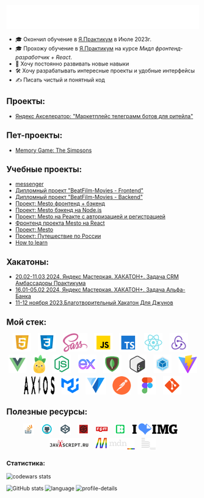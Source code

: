 <!-- <h1>Всем привет, меня зовут Дмитрий 👋</h1> -->
<style>
  .links {
    display: flex;
    justify-content: center;
    flex-direction: row;
    flex-wrap: wrap;
    gap: 5px;
  }
</style>

![Всем привет, меня зовут Дмитрий 👋](./src/images/Hello-i-am-Dmitry.svg)

- 🎓 Окончил обучение в [Я.Практикум](https://practicum.yandex.ru/) в Июле
  2023г.
- 🎓 Прохожу обучение в [Я.Практикум](https://practicum.yandex.ru/) на курсе _*Мидл фронтенд-разработчик + React*_.
- 🚀 Хочу постоянно развивать новые навыки
- 🛠️ Хочу разрабатывать интересные проекты и удобные интерфейсы
- ✍️ Писать чистый и понятный код

## Проекты:

- [Яндекс Акселератор: "Маркетплейс телеграмм ботов для ритейла"](https://github.com/TokmakDA/frontend-Marketplace-of-telegram-bots-for-retail)

## Пет-проекты:

- [Memory Game: The Simpsons](https://github.com/TokmakDA/my-games)

## Учебные проекты:

- [messenger](https://github.com/TokmakDA/middle.messenger.praktikum.yandex)
- [Дипломный проект "BeatFilm-Movies - Frontend"](https://github.com/TokmakDA/movies-explorer-frontend)
- [Дипломный проект "BeatFilm-Movies - Backend"](https://github.com/TokmakDA/movies-explorer-api)
- [Проект: Mesto фронтенд + бэкенд](https://github.com/TokmakDA/react-mesto-api-full-gha)
- [Проект: Mesto бэкенд на Node.js](https://github.com/TokmakDA/express-mesto-gha)
- [Проект: Mesto на Реакте с авторизацией и регистрацией](https://github.com/TokmakDA/react-mesto-auth)
- [Фронтенд проекта Mesto на React](https://github.com/TokmakDA/mesto-react)
- [Проект: Mesto](https://github.com/TokmakDA/mesto)
- [Проект: Путешествие по России](https://github.com/TokmakDA/russian-travel)
- [How to learn](https://github.com/TokmakDA/how-to-learn)

## Хакатоны:

- [20.02-11.03 2024, Яндекс Мастеркая. ХАКАТОН+. Задача CRM Амбассадоры Практикума](https://github.com/Tenth-Team/frontend)
- [16.01-05.02 2024, Яндекс Мастеркая. ХАКАТОН+. Задача Альфа-Банка](https://github.com/TokmakDA/web-dozen-frontend)
- [11-12 ноября 2023,Благотворительный Хакатон Для Джунов](https://github.com/TokmakDA/hackathon)

<h2>Мой стек:</h2>
<!-- Stack icons section -->
<div class="links">
  <!-- HTML -->
  <a href="https://www.w3.org/html/"><img src="./src/images/icons8-html-5-48.svg" height="48px" alt="HTML" title="HTML" /></a>
  &#8287;&#8287;
  <!-- CSS -->
  <a href="https://www.w3.org/Style/CSS/"><img src="./src/images/icons8-css3-48.svg" height="48px" alt="CSS" title="CSS" /></a>
  &#8287;&#8287;
  <!-- SCSS SASS -->
  <a href="https://sass-lang.com/"><img src="./src/images/logo-sass.svg" height="48px" height="48px" alt="SCSS SASS" title="SCSS SASS" /></a>
  &#8287;&#8287;
  <!-- JavaScript -->
  <a href="https://developer.mozilla.org/en-US/docs/Web/JavaScript"><img src="./src/images/icons8-javascript-48.svg" height="48px" alt="JavaScript" title="JavaScript" /></a>
  &#8287;&#8287;
  <!-- TypeScript -->
  <a href="https://www.typescriptlang.org/"><img src="./src/images/icons8-typescript-48.svg" height="48px" alt="JavaScript" title="JavaScript" /></a>
  &#8287;&#8287;
  <!-- React -->
  <a href="https://react.dev/"><img src="./src/images/icons8-react-native-48.svg" height="48px" alt="React" title="React" /></a>
  &#8287;&#8287;
  <!-- Redux -->
  <a href="https://redux.js.org/"><img src="./src/images/logo-redux.svg" height="48px" alt="Redux" title="Redux" /></a>
  &#8287;&#8287;
  <!-- Vue -->
  <a href="https://vuejs.org/"><img src="./src/images/icons8-vue-js.svg" height="48px" alt="Vue" title="Vue" /></a>
  &#8287;&#8287;
  <!-- Pinia -->
  <a href="https://pinia.vuejs.org/"><img src="./src/images/logo-pinia.svg" height="48px" alt="Pinia" title="Pinia" /></a>
  &#8287;&#8287;
  <!-- Node.js -->
  <a href="https://nodejs.org/en"><img src="./src/images/icons8-node-js-48.svg" height="48px" alt="Node.js" title="Node.js" /></a>
  &#8287;&#8287;
  <!-- Express js -->
  <a href="https://expressjs.com/"><img src="./src/images/icons8-express-js-48.svg" height="48px" alt="Express Js" title="Express Js" /></a>
  &#8287;&#8287;
  <!-- MongoDB -->
  <a href="https://www.mongodb.com/"><img src="./src/images/icons8-mongodb-48.svg" height="48px" alt="MongoDB" title="MongoDB" /></a>
  &#8287;&#8287;
  <!-- Bash -->
  <a href=""><img src="./src/images/icons8-bash-48.svg" height="48px" alt="Bash" title="Bash" /></a>
  &#8287;&#8287;
  <!-- Webpack -->
  <a href="https://webpack.js.org/"><img src="./src/images/icons8-webpack-48.svg" height="48px" alt="Webpack" title="Webpack" /></a>
  &#8287;&#8287;
  <!-- Vite -->
  <a href="https://vitejs.dev/"><img src="./src/images/vite.svg" height="48px" alt="Vite" title="Vite" /></a>
  &#8287;&#8287;
  <!-- Axios -->
  <a href="https://axios-http.com/"><img src="./src/images/axios.svg" height="48px" width="80px" alt="Axios" title="Axios" /></a>
  &#8287;&#8287;
  <!-- Mui -->
  <a href="https://mui.com/"><img src="./src/images/logo-mui.svg" height="48px" alt="Mui" title="Mui" /></a>
  &#8287;&#8287;
  <!-- Vuetyfy -->
  <a href="https://vuetifyjs.com/en/"><img src="./src/images/logo-vuetyfy.svg" height="48px" alt="Vuetyfy" title="Vuetyfy" /></a>
  &#8287;&#8287;
  <!-- Postman -->
  <a href="https://www.postman.com/"><img src="./src/images/postman-logo-icon-orange.svg" height="48px" alt="Postman" title="Postman" /></a>
  &#8287;&#8287;
  <!-- Figma -->
  <a href="https://www.figma.com/"><img src="./src/images/icons8-figma.svg" height="48px" alt="Figma" title="Figma" /></a>
  &#8287;&#8287;
  <!-- GIT -->
  <a href="https://github.com/"><img src="./src/images/icons8-git-48.svg" height="48px" alt="GIT" title="GIT" /></a>
  &#8287;&#8287;
</div>

## Полезные ресурсы:

<div class="links">
  <a href="https://stackoverflow.com/"><img src="./src/images/icons8-stack-overflow-48.svg" alt="stackoverflow" title="stackoverflow" height="30px" /></a>
  &#8287;&#8287;
  <a href="https://github.com/"><img src="./src/images/icons8-github-48.svg" alt="GitHub" title="GitHub" height="30px" /></a>
  &#8287;&#8287;
  <a href="https://codepen.io/"><img src="./src/images/icons8-codepen-48.svg" alt="codepen" title="codepen" height="30px" /></a>
  &#8287;&#8287;
  <a href="https://www.codewars.com/"><img src="./src/images/icons8-codewars-48.svg" alt="codewars" title="codewars" height="30px" /></a>
  &#8287;&#8287;
  <a href="https://www.npmjs.com/"><img src="./src/images/icons8-npm-48.svg" alt="npmjs" title="npmjs" height="30px" /></a>
  &#8287;&#8287;
  <a href="https://icons8.ru/"><img src="./src/images/icons8-48.svg" alt="icons8" title="icons8" height="30px" /></a>
  &#8287;&#8287;
  <a href="https://www.iloveimg.com/"><img src="./src/images/iloveimg_48.svg" alt="iloveimg" title="iloveimg" height="30px" /></a>
  &#8287;&#8287;
  <a href="https://learn.javascript.ru/"><img src="./src/images/learn_javascript_ru_animate_48.svg" alt="learn.javascript" title="learn.javascript" height="30px" /></a>
  &#8287;&#8287;
  <a href="https://developer.mozilla.org"><img src="./src/images/developer-mozilla.svg" alt="developer.mozillat" title="developer.mozilla" height="30px" /></a>
  &#8287;&#8287;
  <a href="https://ru.bem.info/"><img src="./src/images/logo-bem.svg" alt="БЭМ" title="БЭМ" height="30px" /></a>
</div>

### Статистика:

![codewars stats](https://www.codewars.com/users/TokmakDA/badges/large)

![GitHub stats](https://github-readme-stats.vercel.app/api?username=TokmakDA&show_icons=true&theme=gruvbox&border_color=ffffff00)
![language](https://github-profile-summary-cards.vercel.app/api/cards/repos-per-language?username=TokmakDA&theme=gruvbox)
![profile-details](https://github-profile-summary-cards.vercel.app/api/cards/profile-details?username=TokmakDA&theme=gruvbox)

<!--
**TokmakDA/TokmakDA** is a ✨ _special_ ✨ repository because its `README.md` (this file) appears on your GitHub profile.
Here are some ideas to get you started:
- 🔭 I’m currently working on ...
- 🌱 I’m currently learning ...
- 👯 I’m looking to collaborate on ...
- 🤔 I’m looking for help with ...
- 💬 Ask me about ...
- 📫 How to reach me: ...
- 😄 Pronouns: ...
- ⚡ Fun fact: ...
-->
